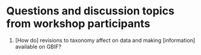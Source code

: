 # Questions and discussion topics from workshop participants

1. [How do] revisions to taxonomy affect on data and making [information] available on GBIF?
